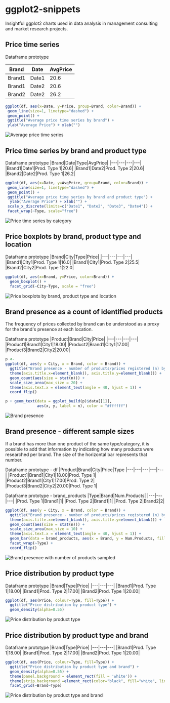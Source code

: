 # ggplot2-snippets

Insightful ggplot2 charts used in data analysis in management consulting and market research projects.

## Price time series

Dataframe prototype

|Brand|Date|AvgPrice|
|---|---|---|
|Brand1|Date1|20.6|
|Brand1|Date2|20.6|
|Brand2|Date2|26.2| 

```R
ggplot(df, aes(x=Date, y=Price, group=Brand, color=Brand)) + 
 geom_line(size=1, linetype="dashed") +
 geom_point() +
 ggtitle("Average price time series by brand") + 
 ylab("Average Price") + xlab("")
```

![Average price time series](./img/average-price-time-series.png)

## Price time series by brand and product type

Dataframe prototype
|Brand|Date|Type|AvgPrice|
|---|---|---|---|
|Brand1|Date1|Prod. Type 1|20.6|
|Brand1|Date2|Prod. Type 2|20.6|
|Brand2|Date2|Prod. Type 1|26.2|

```R
ggplot(df, aes(x=Date, y=AvgPrice, group=Brand, color=Brand)) + 
 geom_line(size=1, linetype="dashed") +
 geom_point() +
 ggtitle("Average price time series by brand and product type") + 
  ylab("Average Price") + xlab("") +
 scale_x_discrete(limits=c("Date1", "Date2", "Date3", "Date4")) +
 facet_wrap(~Type, scale="free")
```

![Price time series by category](./img/average-price-time-series-by-category.png)

## Price boxplots by brand, product type and location

Dataframe prototype
|Brand|City|Type|Price|
|---|---|---|---|
|Brand1|City1|Prod. Type 1|16.0|
|Brand1|City1|Prod. Type 2|25.5|
|Brand2|City2|Prod. Type 1|22.0|

```R
ggplot(df, aes(x=Brand, y=Price, color=Brand)) +
  geom_boxplot() +
  facet_grid(~City~Type, scale = "free")
```

![Price boxplots by brand, product type and location](./img/price-boxplots-by-product-and-location.png)

## Brand presence as a count of identified products

The frequency of prices collected by brand can be understood as a proxy for the brand's presence at each location.


Dataframe prototype
|Product|Brand|City|Price|
|---|---|---|---|
|Product1|Brand1|City1|18.00|
|Product2|Brand1|City1|17.00|
|Product3|Brand2|City2|20.00|

```R
p <- 
ggplot(df, aes(y = City, x = Brand, color = Brand)) +
  ggtitle("Brand presence - number of products/prices registered (n) by location") +
  theme(axis.title.x=element_blank(), axis.title.y=element_blank()) +
  geom_count(aes(size = stat(n))) +
  scale_size_area(max_size = 20) +
  theme(axis.text.x = element_text(angle = 40, hjust = 1)) +
  coord_flip()

p + geom_text(data = ggplot_build(p)$data[[1]], 
              aes(x, y, label = n), color = "#ffffff")
```

![Brand presence](./img/brand-presence.png)

## Brand presence - different sample sizes
If a brand has more than one product of the same type/category, it is possible to add that information by indicating how many products were researched per brand. The size of the horizontal bar represents that number.


Dataframe prototype - df
|Product|Brand|City|Price|Type
|---|---|---|---|---|
|Product1|Brand1|City1|18.00|Prod. Type 1|
|Product2|Brand1|City1|17.00|Prod. Type 2|
|Product3|Brand2|City2|20.00|Prod. Type 1|

Dataframe prototype - brand_products
|Type|Brand|Num.Products|
|---|---|---|
|Prod. Type 1|Brand1|1|
|Prod. Type 2|Brand1|1|
|Prod. Type 2|Brand2|2|


```R
ggplot(df, aes(y = City, x = Brand, color = Brand)) +
  ggtitle("Brand presence - number of products/prices registered (n) by location") +
  theme(axis.title.x=element_blank(), axis.title.y=element_blank()) +
  geom_count(aes(size = stat(n))) +
  scale_size_area(max_size = 10) +
  theme(axis.text.x = element_text(angle = 40, hjust = 1)) +
  geom_bar(data = brand_products, aes(x = Brand, y = Num.Products, fill = Brand),width =0.7,  alpha = 0.4, stat = "identity") +
  facet_wrap(~Type) +
  coord_flip()
```

![Brand presence with number of products sampled](./img/brand-presence-with-sample-size.png)

## Price distribution by product type

Dataframe prototype
|Brand|Type|Price|
|---|---|---|
|Brand1|Prod. Type 1|18.00|
|Brand1|Prod. Type 2|17.00|
|Brand2|Prod. Type 1|20.00|

```R
ggplot(df, aes(Price, colour=Type, fill=Type)) + 
  ggtitle("Price distribution by product type") +
  geom_density(alpha=0.55)
```
![Price distribution by product type](./img/price-distribution.png)

## Price distribution by product type and brand

Dataframe prototype
|Brand|Type|Price|
|---|---|---|
|Brand1|Prod. Type 1|18.00|
|Brand1|Prod. Type 2|17.00|
|Brand2|Prod. Type 1|20.00|

```R
ggplot(df, aes(Price, colour=Type, fill=Type)) + 
  ggtitle("Price distribution by product type and brand") +
  geom_density(alpha=0.55) +
  theme(panel.background = element_rect(fill = 'white')) +
  theme(strip.background =element_rect(color="black", fill="white", linetype="solid" )) +
  facet_grid(~Brand~Type)
```

![Price distribution by product type and brand](./img/price-distribution-by-type-and-brand.png)